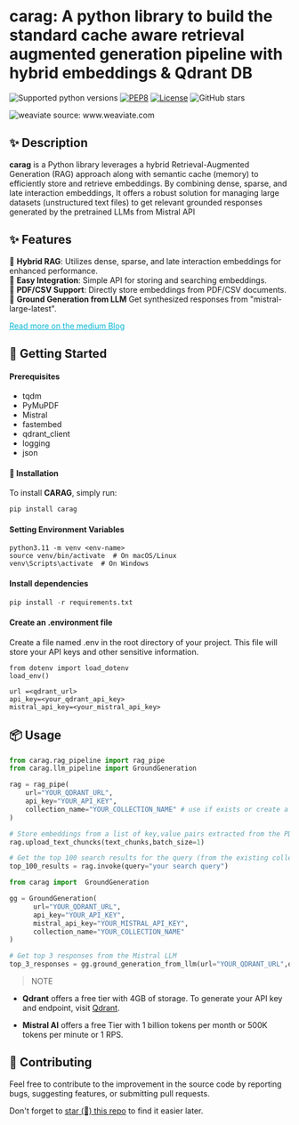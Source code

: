<!-- Python library -->
<div align="centre" >
  <h1 align="centre"> carag: A python library to build the standard cache aware retrieval augmented generation pipeline with hybrid embeddings & Qdrant DB </h1>
</div>
  
![Supported python versions](https://img.shields.io/badge/python-3.11%20%7C%203.12-blue)
[![PEP8](https://img.shields.io/badge/code%20style-pep8-black.svg)](https://www.python.org/dev/peps/pep-0008/)
[![License](https://img.shields.io/badge/License-GPL%203.0-blue.svg)](LICENSE)
![GitHub stars](https://img.shields.io/github/stars/rizwandel/Build-standard-RAG-with-Qdrant?color=red&label=stars&logoColor=black&style=social)

<div align="centre" >
<img src="/images/rag.png" alt="weaviate">
<h8 align="left"> source: www.weaviate.com </h8>
</div>
  

## ✨ Description
**carag** is a Python library leverages a hybrid Retrieval-Augmented Generation (RAG) approach along with semantic cache (memory) to efficiently store and retrieve embeddings. By combining dense, sparse, and late interaction embeddings, It offers a robust solution for managing large datasets (unstructured text files) to get relevant grounded responses generated by the pretrained LLMs from Mistral API 

## ✨ Features
🚀 **Hybrid RAG**: Utilizes dense, sparse, and late interaction embeddings for enhanced performance.  
🔌 **Easy Integration**: Simple API for storing and searching embeddings.  
📄 **PDF/CSV Support**: Directly store embeddings from PDF/CSV documents.  
🎉  **Ground Generation from LLM** Get synthesized responses from "mistral-large-latest".

<!-- Links -->
<p align="left">
  <a href="https://rizdelhi.medium.com" style="color: #06b6d4;"> Read more on the medium Blog</a> 
</p>

## 🌱 Getting Started
#### Prerequisites
- tqdm
- PyMuPDF
- Mistral
- fastembed
- qdrant_client
- logging
- json

#### 🚀 Installation

To install **CARAG**, simply run:

```bash
pip install carag
```
#### Setting Environment Variables
```
python3.11 -m venv <env-name>
source venv/bin/activate  # On macOS/Linux
venv\Scripts\activate  # On Windows
```
#### Install dependencies

```python
pip install -r requirements.txt
```
#### Create an .environment file
Create a file named .env in the root directory of your project. This file will store your API keys and other sensitive information.

```
from dotenv import load_dotenv
load_env()

url =<qdrant_url>
api_key=<your_qdrant_api_key>
mistral_api_key=<your_mistral_api_key>
```

## 📦 Usage

```python
from carag.rag_pipeline import rag_pipe
from carag.llm_pipeline import GroundGeneration

rag = rag_pipe(
    url="YOUR_QDRANT_URL", 
    api_key="YOUR_API_KEY", 
    collection_name="YOUR_COLLECTION_NAME" # use if exists or create a collection in Qdrant cloud DB
)

# Store embeddings from a list of key,value pairs extracted from the PDF or CSV file 
rag.upload_text_chuncks(text_chunks,batch_size=1)

# Get the top 100 search results for the query (from the existing collection in vector DB)
top_100_results = rag.invoke(query="your search query")
```


```python
from carag import  GroundGeneration

gg = GroundGeneration(
      url="YOUR_QDRANT_URL", 
      api_key="YOUR_API_KEY",
      mistral_api_key="YOUR_MISTRAL_API_KEY",
      collection_name="YOUR_COLLECTION_NAME"
)

# Get top 3 responses from the Mistral LLM
top_3_responses = gg.ground_generation_from_llm(url="YOUR_QDRANT_URL",query="your search query",api_key="YOUR_API_KEY",mistral_api_key="YOUR_MISTRAL_API_KEY",collection_name="YOUR_COLLECTION_NAME")
```


> NOTE
- **Qdrant** offers a free tier with 4GB of storage. To generate your API key and endpoint, visit [Qdrant](https://qdrant.tech/).

- **Mistral AI** offers a free Tier with 1 billion tokens per month or 500K tokens per minute or 1 RPS.

## 🤝 Contributing  

Feel free to contribute to the improvement in the source code by reporting bugs, suggesting features, or submitting pull requests.
















Don't forget to [star (🌟) this repo](https://github.com/rizwandel/Build-standard-RAG-with-Qdrant) to find it easier later.
